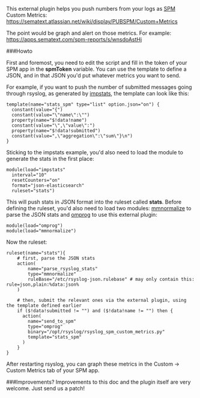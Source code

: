 This external plugin helps you push numbers from your logs as [SPM](http://sematext.com/spm/) Custom Metrics:
https://sematext.atlassian.net/wiki/display/PUBSPM/Custom+Metrics

The point would be graph and alert on those metrics. For example: https://apps.sematext.com/spm-reports/s/wnsdoAstHj

###Howto

First and foremost, you need to edit the script and fill in the token of your SPM app in the **spmToken** variable. You can use the template to define a JSON, and in that JSON you'd put whatever metrics you want to send.

For example, if you want to push the number of submitted messages going through rsyslog, as generated by [impstats](https://www.rsyslog.com/doc/master/configuration/modules/impstats.html), the template can look like this:

```
template(name="stats_spm" type="list" option.json="on") {
  constant(value="{")
  constant(value="\"name\":\"")
  property(name="$!data!name")
  constant(value="\",\"value\":")
  property(name="$!data!submitted")
  constant(value=",\"aggregation\":\"sum\"}\n")
}
```

Sticking to the impstats example, you'd also need to load the module to generate the stats in the first place:

```
module(load="impstats"
  interval="10"
  resetCounters="on"
  format="json-elasticsearch"
  ruleset="stats")
```

This will push stats in JSON format into the ruleset called **stats**. Before defining the ruleset, you'd also need to load two modules: [mmnormalize](https://www.rsyslog.com/doc/master/configuration/modules/mmnormalize.html) to parse the JSON stats and [omprog](https://www.rsyslog.com/doc/master/configuration/modules/omprog.html) to use this external plugin:

```
module(load="omprog")
module(load="mmnormalize")
```

Now the ruleset:

```
ruleset(name="stats"){
    # first, parse the JSON stats
    action(
        name="parse_rsyslog_stats"
        type="mmnormalize"
        ruleBase="/etc/rsyslog-json.rulebase" # may only contain this: rule=json,plain:%data:json%
    )

    # then, submit the relevant ones via the external plugin, using the template defined earlier
    if ($!data!submitted != "") and ($!data!name != "") then {
      action(
        name="send_to_spm"
        type="omprog"
        binary="/opt/rsyslog/rsyslog_spm_custom_metrics.py"
        template="stats_spm"
      )
    }
}
```

After restarting rsyslog, you can graph these metrics in the Custom -> Custom Metrics tab of your SPM app.

###Improvements?
Improvements to this doc and the plugin itself are very welcome. Just
send us a patch!


